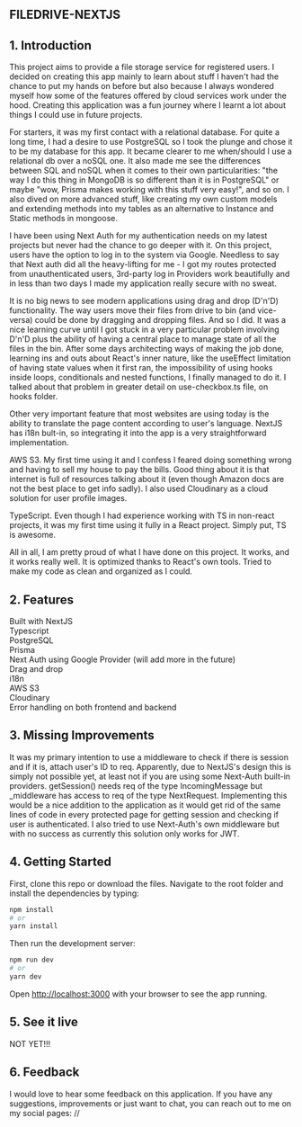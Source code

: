 ## FILEDRIVE-NEXTJS

## 1. Introduction

This project aims to provide a file storage service for registered users. I decided on creating this app mainly to learn about stuff I haven't had the chance to put my hands on before but also because I always wondered myself how some of the features offered by cloud services work under the hood. Creating this application was a fun journey where I learnt a lot about things I could use in future projects.

For starters, it was my first contact with a relational database. For quite a long time, I had a desire to use PostgreSQL so I took the plunge and chose it to be my database for this app. It became clearer to me when/should I use a relational db over a noSQL one. It also made me see the differences between SQL and noSQL when it comes to their own particularities: "the way I do this thing in MongoDB is so different than it is in PostgreSQL" or maybe "wow, Prisma makes working with this stuff very easy!", and so on. I also dived on more advanced stuff, like creating my own custom models and extending methods into my tables as an alternative to Instance and Static methods in mongoose.

I have been using Next Auth for my authentication needs on my latest projects but never had the chance to go deeper with it. On this project, users have the option to log in to the system via Google. Needless to say that Next auth did all the heavy-lifting for me - I got my routes protected from unauthenticated users, 3rd-party log in Providers work beautifully and in less than two days I made my application really secure with no sweat.

It is no big news to see modern applications using drag and drop (D'n'D) functionality. The way users move their files from drive to bin (and vice-versa) could be done by dragging and dropping files. And so I did. It was a nice learning curve until I got stuck in a very particular problem involving D'n'D plus the ability of having a central place to manage state of all the files in the bin. After some days architecting ways of making the job done, learning ins and outs about React's inner nature, like the useEffect limitation of having state values when it first ran, the impossibility of using hooks inside loops, conditionals and nested functions, I finally managed to do it. I talked about that problem in greater detail on use-checkbox.ts file, on hooks folder.

Other very important feature that most websites are using today is the ability to translate the page content according to user's language. NextJS has i18n bult-in, so integrating it into the app is a very straightforward implementation.

AWS S3. My first time using it and I confess I feared doing something wrong and having to sell my house to pay the bills. Good thing about it is that internet is full of resources talking about it (even though Amazon docs are not the best place to get info sadly). I also used Cloudinary as a cloud solution for user profile images.

TypeScript. Even though I had experience working with TS in non-react projects, it was my first time using it fully in a React project. Simply put, TS is awesome.

All in all, I am pretty proud of what I have done on this project. It works, and it works really well. It is optimized thanks to React's own tools. Tried to make my code as clean and organized as I could.

## 2. Features

Built with NextJS  
Typescript  
PostgreSQL  
Prisma  
Next Auth using Google Provider (will add more in the future)  
Drag and drop  
i18n  
AWS S3  
Cloudinary  
Error handling on both frontend and backend

## 3. Missing Improvements

It was my primary intention to use a middleware to check if there is session and if it is, attach user's ID to req. Apparently, due to NextJS's design this is simply not possible yet, at least not if you are using some Next-Auth built-in providers. getSession() needs req of the type IncomingMessage but \_middleware has access to req of the type NextRequest. Implementing this would be a nice addition to the application as it would get rid of the same lines of code in every protected page for getting session and checking if user is authenticated. I also tried to use Next-Auth's own middleware but with no success as currently this solution only works for JWT.

## 4. Getting Started

First, clone this repo or download the files. Navigate to the root folder and install the dependencies by typing:

```bash
npm install
# or
yarn install
```

Then run the development server:

```bash
npm run dev
# or
yarn dev
```

Open [http://localhost:3000](http://localhost:3000) with your browser to see the app running.

## 5. See it live

NOT YET!!!

## 6. Feedback

I would love to hear some feedback on this application. If you have any suggestions, improvements or just want to chat, you can reach out to me on my social pages:
// <INCLUIR LINK PARA SOCIAL>
